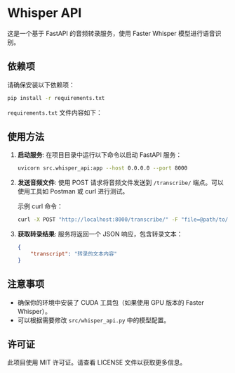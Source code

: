 # Whisper API

这是一个基于 FastAPI 的音频转录服务，使用 Faster Whisper 模型进行语音识别。

## 依赖项

请确保安装以下依赖项：

```bash
pip install -r requirements.txt
```

`requirements.txt` 文件内容如下：

## 使用方法

1. **启动服务**:
   在项目目录中运行以下命令以启动 FastAPI 服务：

   ```bash
   uvicorn src.whisper_api:app --host 0.0.0.0 --port 8000
   ```

2. **发送音频文件**:
   使用 POST 请求将音频文件发送到 `/transcribe/` 端点。可以使用工具如 Postman 或 curl 进行测试。

   示例 curl 命令：

   ```bash
   curl -X POST "http://localhost:8000/transcribe/" -F "file=@path/to/your/audio.mp3"
   ```

3. **获取转录结果**:
   服务将返回一个 JSON 响应，包含转录文本：

   ```json
   {
       "transcript": "转录的文本内容"
   }
   ```

## 注意事项

- 确保你的环境中安装了 CUDA 工具包（如果使用 GPU 版本的 Faster Whisper）。
- 可以根据需要修改 `src/whisper_api.py` 中的模型配置。

## 许可证

此项目使用 MIT 许可证。请查看 LICENSE 文件以获取更多信息。
 
